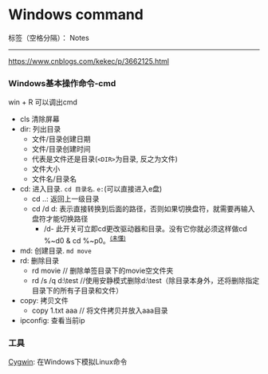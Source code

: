 ﻿# Windows command

标签（空格分隔）： Notes

---
https://www.cnblogs.com/kekec/p/3662125.html

<h3>Windows基本操作命令-cmd</h3>
win + R 可以调出cmd

- cls 清除屏幕
- dir: 列出目录
    - 文件/目录创建日期
    - 文件/目录创建时间
    - 代表是文件还是目录(<code>&lt;DIR&gt;</code>为目录, 反之为文件)
    - 文件大小
    - 文件名/目录名
- cd: 进入目录. `cd 目录名`. `e:`(可以直接进入e盘)
    - cd ..: 返回上一级目录
    - cd /d d: 表示直接转换到后面的路径，否则如果切换盘符，就需要再输入盘符才能切换路径
        - /d- 此开关可立即cd更改驱动器和目录。没有它你就必须这样做cd %~d0 & cd %~p0。<sup><a href="https://stackoverflow.com/questions/18309941/what-does-it-mean-by-command-cd-d-dp0-in-windows">(未懂)</a></sup>
- md: 创建目录. `md move`
- rd: 删除目录
    - rd movie // 删除单签目录下的movie空文件夹
    - rd /s /q d:\test //使用安静模式删除d:\test（除目录本身外，还将删除指定目录下的所有子目录和文件）
- copy: 拷贝文件
    - copy 1.txt aaa // 将文件拷贝并放入aaa目录
- ipconfig: 查看当前ip

<h3>工具</h3>
<p><a href="http://www.cygwin.com/">Cygwin</a>: 在Windows下模拟Linux命令</p>
    

